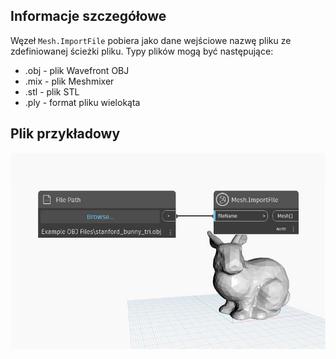 ## Informacje szczegółowe
Węzeł `Mesh.ImportFile` pobiera jako dane wejściowe nazwę pliku ze zdefiniowanej ścieżki pliku. Typy plików mogą być następujące:
- .obj - plik Wavefront OBJ
- .mix - plik Meshmixer
- .stl - plik STL
- .ply - format pliku wielokąta

## Plik przykładowy

![Example](./Autodesk.DesignScript.Geometry.Mesh.ImportFile_img.jpg)
